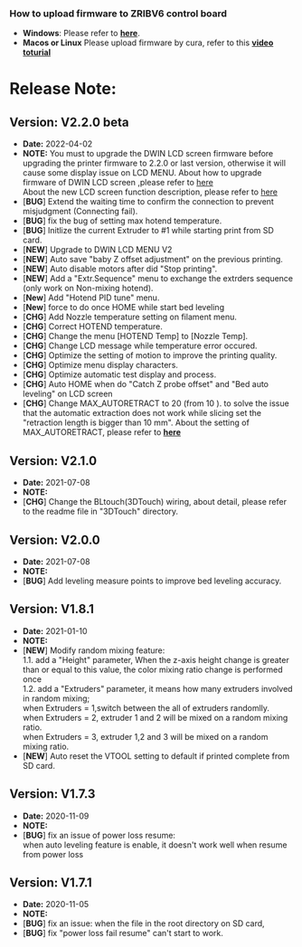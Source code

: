 ### How to upload firmware to ZRIBV6 control board
- **Windows**: 
Please refer to [**here**](https://github.com/ZONESTAR3D/Firmware/tree/master/Firmware_Upload_tool_for_ZRIB_ZMIB).  
- **Macos or Linux** Please upload firmware by cura, refer to this [**video toturial**](https://www.youtube.com/watch?v=I7Kn7YI0fIo)  

# Release Note:
## Version: V2.2.0 beta
- **Date:**    2022-04-02  
- **NOTE:** 
You must to upgrade the DWIN LCD screen firmware before upgrading the printer firmware to 2.2.0 or last version, otherwise it will cause some display issue on LCD MENU. 
About how to upgrade firmware of DWIN LCD screen ,please refer to [here](https://github.com/ZONESTAR3D/Upgrade-kit-guide/tree/main/TFT-LCD/LCD-DWIN#upload-firmware)  
About the new LCD screen function description, please refer to [here](https://github.com/ZONESTAR3D/Upgrade-kit-guide/blob/main/TFT-LCD/LCD-DWIN/user_guide/LCD-DWIN%20MENU%20Description%20V2.pdf)  
- [**BUG**] Extend the waiting time to confirm the connection to prevent misjudgment (Connecting fail).
- [**BUG**] fix the bug of setting max hotend temperature.
- [**BUG**] Initlize the current Extruder to #1 while starting print from SD card.    
- [**NEW**] Upgrade to DWIN LCD MENU V2
- [**NEW**] Auto save "baby Z offset adjustment" on the previous printing. 
- [**NEW**] Auto disable motors after did "Stop printing".
- [**NEW**] Add a "Extr.Sequence" menu to exchange the extrders sequence (only work on Non-mixing hotend).  
- [**New**] Add "Hotend PID tune" menu.  
- [**New**] force to do once HOME while start bed leveling
- [**CHG**] Add Nozzle temperature setting on filament menu.
- [**CHG**] Correct HOTEND temperature.
- [**CHG**] Change the menu [HOTEND Temp] to [Nozzle Temp].   
- [**CHG**] Change LCD message while temperature error occured.
- [**CHG**] Optimize the setting of motion to improve the printing quality.  
- [**CHG**] Optimize menu display characters.
- [**CHG**] Optimize automatic test display and process.
- [**CHG**] Auto HOME when do "Catch Z probe offset" and "Bed auto leveling" on LCD screen
- [**CHG**] Change MAX_AUTORETRACT to 20 (from 10 ). to solve the issue that the automatic extraction does not work while slicing set the "retraction length is bigger than 10 mm". About the setting of MAX_AUTORETRACT, please refer to  [**here**](https://marlinfw.org/docs/configuration/configuration.html#firmware-retraction)  

## Version: V2.1.0
- **Date:**    2021-07-08  
- **NOTE:** 
- [**CHG**] Change the BLtouch(3DTouch) wiring, about detail, please refer to the readme file in "3DTouch" directory.

## Version: V2.0.0
- **Date:**    2021-07-08  
- **NOTE:** 
- [**BUG**] Add leveling measure points to improve bed leveling accuracy.  
  
## Version: V1.8.1
- **Date:**    2021-01-10    
- **NOTE:**   
- [**NEW**] Modify random mixing feature:  
    1.1. add a "Height" parameter, When the z-axis height change is greater than or equal to this value, the color mixing ratio change is performed once  
    1.2. add a "Extruders" parameter, it means how many extruders involved in random mixing;  
    when Extruders = 1,switch between the all of extruders randomlly.  
    when Extruders = 2, extruder 1 and 2 will be mixed on a random mixing ratio.  
    when Extruders = 3, extruder 1,2 and 3 will be mixed on a random mixing ratio.  
- [**NEW**] Auto reset the VTOOL setting to default if printed complete from SD card.  

## Version: V1.7.3  
- **Date:**    2020-11-09  
- **NOTE:**  
- [**BUG**] fix an issue of power loss resume:  
when auto leveling feature is enable, it doesn't work well when resume from power loss  

## Version: V1.7.1
- **Date:**    2020-11-05  
- **NOTE:**  
- [**BUG**] fix an issue: when the file in the root directory on SD card, 
- [**BUG**] fix "power loss fail resume" can't start to work.



